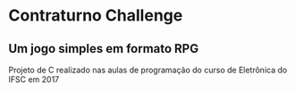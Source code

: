 # Contraturno Challenge

## Um jogo simples em formato RPG
Projeto de C realizado nas aulas de programação do curso de Eletrônica do IFSC em 2017
